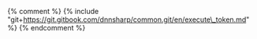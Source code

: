 {% comment %} {% include "git+https://git.gitbook.com/dnnsharp/common.git/en/execute\_token.md" %} {% endcomment %}



